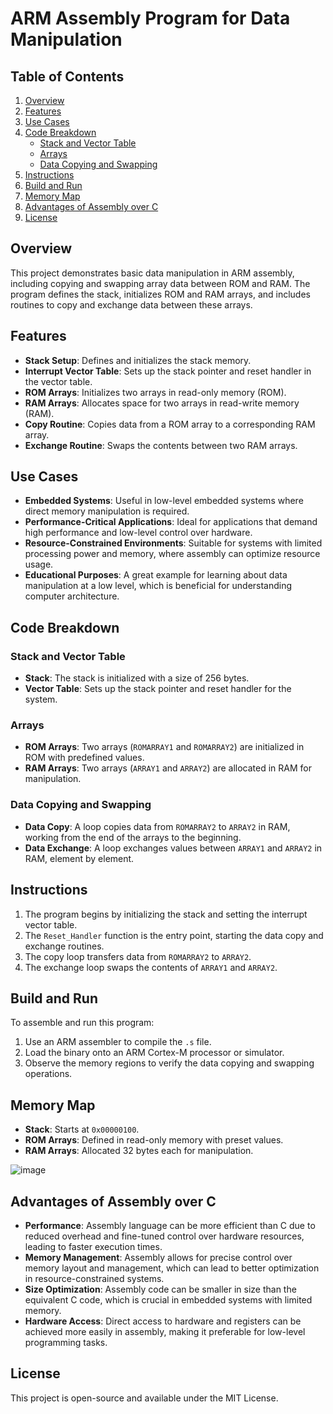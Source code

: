 # ARM Assembly Program for Data Manipulation

## Table of Contents
1. [Overview](#overview)
2. [Features](#features)
3. [Use Cases](#use-cases)
4. [Code Breakdown](#code-breakdown)
   - [Stack and Vector Table](#stack-and-vector-table)
   - [Arrays](#arrays)
   - [Data Copying and Swapping](#data-copying-and-swapping)
5. [Instructions](#instructions)
6. [Build and Run](#build-and-run)
7. [Memory Map](#memory-map)
8. [Advantages of Assembly over C](#advantages-of-assembly-over-c)
9. [License](#license)

## Overview
This project demonstrates basic data manipulation in ARM assembly, including copying and swapping array data between ROM and RAM. The program defines the stack, initializes ROM and RAM arrays, and includes routines to copy and exchange data between these arrays.

## Features
- **Stack Setup**: Defines and initializes the stack memory.
- **Interrupt Vector Table**: Sets up the stack pointer and reset handler in the vector table.
- **ROM Arrays**: Initializes two arrays in read-only memory (ROM).
- **RAM Arrays**: Allocates space for two arrays in read-write memory (RAM).
- **Copy Routine**: Copies data from a ROM array to a corresponding RAM array.
- **Exchange Routine**: Swaps the contents between two RAM arrays.

## Use Cases
- **Embedded Systems**: Useful in low-level embedded systems where direct memory manipulation is required.
- **Performance-Critical Applications**: Ideal for applications that demand high performance and low-level control over hardware.
- **Resource-Constrained Environments**: Suitable for systems with limited processing power and memory, where assembly can optimize resource usage.
- **Educational Purposes**: A great example for learning about data manipulation at a low level, which is beneficial for understanding computer architecture.

## Code Breakdown

### Stack and Vector Table
- **Stack**: The stack is initialized with a size of 256 bytes.
- **Vector Table**: Sets up the stack pointer and reset handler for the system.

### Arrays
- **ROM Arrays**: Two arrays (`ROMARRAY1` and `ROMARRAY2`) are initialized in ROM with predefined values.
- **RAM Arrays**: Two arrays (`ARRAY1` and `ARRAY2`) are allocated in RAM for manipulation.

### Data Copying and Swapping
- **Data Copy**: A loop copies data from `ROMARRAY2` to `ARRAY2` in RAM, working from the end of the arrays to the beginning.
- **Data Exchange**: A loop exchanges values between `ARRAY1` and `ARRAY2` in RAM, element by element.

## Instructions
1. The program begins by initializing the stack and setting the interrupt vector table.
2. The `Reset_Handler` function is the entry point, starting the data copy and exchange routines.
3. The copy loop transfers data from `ROMARRAY2` to `ARRAY2`.
4. The exchange loop swaps the contents of `ARRAY1` and `ARRAY2`.

## Build and Run
To assemble and run this program:
1. Use an ARM assembler to compile the `.s` file.
2. Load the binary onto an ARM Cortex-M processor or simulator.
3. Observe the memory regions to verify the data copying and swapping operations.

## Memory Map
- **Stack**: Starts at `0x00000100`.
- **ROM Arrays**: Defined in read-only memory with preset values.
- **RAM Arrays**: Allocated 32 bytes each for manipulation.

![image](https://github.com/user-attachments/assets/b7586d3c-71bd-42b1-bb2b-22894d1db77c)

## Advantages of Assembly over C
- **Performance**: Assembly language can be more efficient than C due to reduced overhead and fine-tuned control over hardware resources, leading to faster execution times.
- **Memory Management**: Assembly allows for precise control over memory layout and management, which can lead to better optimization in resource-constrained systems.
- **Size Optimization**: Assembly code can be smaller in size than the equivalent C code, which is crucial in embedded systems with limited memory.
- **Hardware Access**: Direct access to hardware and registers can be achieved more easily in assembly, making it preferable for low-level programming tasks.

## License
This project is open-source and available under the MIT License.
